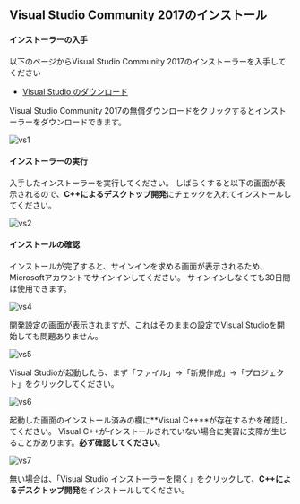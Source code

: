 ## Visual Studio Community 2017のインストール

#### インストーラーの入手
以下のページからVisual Studio Community 2017のインストーラーを入手してください

* [Visual Studio のダウンロード](https://visualstudio.microsoft.com/ja/downloads/?utm_source=mscom&utm_campaign=msdocs)

Visual Studio Community 2017の無償ダウンロードをクリックするとインストーラーをダウンロードできます。

![vs1](https://user-images.githubusercontent.com/6216077/42159413-a4244006-7e2e-11e8-9323-eb5852c7108d.png)


#### インストーラーの実行
入手したインストーラーを実行してください。
しばらくすると以下の画面が表示されるので、**C++によるデスクトップ開発**にチェックを入れてインストールしてください。

![vs2](https://user-images.githubusercontent.com/6216077/42159520-0ffe4ace-7e2f-11e8-8edb-af7c5e6838b6.png)

#### インストールの確認
インストールが完了すると、サインインを求める画面が表示されるため、Microsoftアカウントでサインインしてください。
サインインしなくても30日間は使用できます。

![vs4](https://user-images.githubusercontent.com/6216077/42159724-ba20decc-7e2f-11e8-976c-9ce18b38ee45.png)


開発設定の画面が表示されますが、これはそのままの設定でVisual Studioを開始しても問題ありません。

![vs5](https://user-images.githubusercontent.com/6216077/42159808-05e83daa-7e30-11e8-9071-45c2d2e65296.png)

Visual Studioが起動したら、まず「ファイル」->「新規作成」->「プロジェクト」をクリックしてください。

![vs6](https://user-images.githubusercontent.com/6216077/42159862-3cac7dba-7e30-11e8-820c-220907711dc4.png)

起動した画面のインストール済みの欄に**Visual C++**が存在するかを確認してください。
Visual C++がインストールされていない場合に実習に支障が生じることがあります。**必ず確認してください**。

![vs7](https://user-images.githubusercontent.com/6216077/42159903-60cf15b8-7e30-11e8-8e4c-d08de923fa0a.png)


無い場合は、「Visual Studio インストーラーを開く」をクリックして、**C++によるデスクトップ開発**をインストールしてください。
